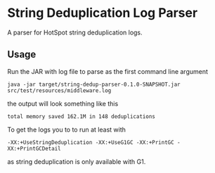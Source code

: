 String Deduplication Log Parser
===============================

A parser for HotSpot string deduplication logs.

Usage
-----

Run the JAR with log file to parse as the first command line argument

```
java -jar target/string-dedup-parser-0.1.0-SNAPSHOT.jar src/test/resources/middleware.log
```

the output will look something like this

```
total memory saved 162.1M in 148 deduplications
```

To get the logs you to to run at least with

```
-XX:+UseStringDeduplication -XX:+UseG1GC -XX:+PrintGC -XX:+PrintGCDetail 
```

as string deduplication is only available with G1.

